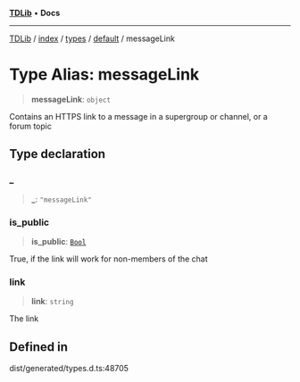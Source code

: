 [**TDLib**](../../../../../../README.md) • **Docs**

***

[TDLib](../../../../../../modules.md) / [index](../../../../../README.md) / [types](../../../README.md) / [default](../README.md) / messageLink

# Type Alias: messageLink

> **messageLink**: `object`

Contains an HTTPS link to a message in a supergroup or channel, or a forum topic

## Type declaration

### \_

> **\_**: `"messageLink"`

### is\_public

> **is\_public**: [`Bool`](Bool.md)

True, if the link will work for non-members of the chat

### link

> **link**: `string`

The link

## Defined in

dist/generated/types.d.ts:48705
